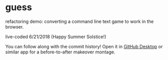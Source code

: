 # guess

refactoring demo: converting a command line text game to work in the browser. 

live-coded 6/21/2018 (Happy Summer Solstice!)

You can follow along with the commit history! Open it in [GitHub Desktop]() or similar app for a before-to-after makeover montage.
